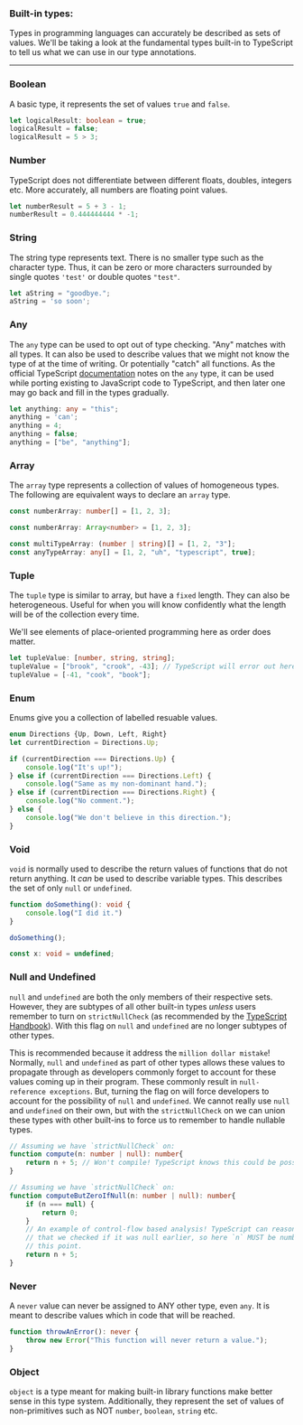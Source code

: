 ### Built-in types:
Types in programming languages can accurately be described as sets of values. We'll be taking a look at the fundamental types built-in to TypeScript to tell us what we can use in our type annotations.
_________________

### Boolean
A basic type, it represents the set of values `true` and `false`. 
```TypeScript
let logicalResult: boolean = true;
logicalResult = false;
logicalResult = 5 > 3;
```

### Number
TypeScript does not differentiate between different floats, doubles, integers etc. More accurately, all numbers are floating point values.
```TypeScript
let numberResult = 5 + 3 - 1;
numberResult = 0.444444444 * -1;
```

### String
The string type represents text. There is no smaller type such as the character type. Thus, it can be zero or more characters surrounded by single quotes `'test'` or double quotes `"test"`.
```TypeScript
let aString = "goodbye.";
aString = 'so soon';
```

### Any
The `any` type can be used to opt out of type checking. "Any" matches with all types. It can also be used to describe values that we might not know the type of at the time of writing. Or potentially "catch" all functions. As the official TypeScript [documentation](https://www.typescriptlang.org/docs/handbook/basic-types.html) notes on the `any` type, it can be used while porting existing to JavaScript code to TypeScript, and then later one may go back and fill in the types gradually. 

```TypeScript
let anything: any = "this";
anything = 'can';
anything = 4;
anything = false;
anything = ["be", "anything"];
```

### Array
The `array` type represents a collection of values of homogeneous types. The following are equivalent ways to declare an `array` type.

```TypeScript
const numberArray: number[] = [1, 2, 3];
```

```TypeScript
const numberArray: Array<number> = [1, 2, 3];
```
```TypeScript
const multiTypeArray: (number | string)[] = [1, 2, "3"];
const anyTypeArray: any[] = [1, 2, "uh", "typescript", true];
```

### Tuple
The `tuple` type is similar to array, but have a `fixed` length. They can also be heterogeneous. Useful for when you will know confidently what the length will be of the collection every time. 

We'll see elements of place-oriented programming here as order does matter.

```TypeScript
let tupleValue: [number, string, string];
tupleValue = ["brook", "crook", -43]; // TypeScript will error out here!
tupleValue = [-41, "cook", "book"];
```

### Enum
Enums give you a collection of labelled resuable values. 

```TypeScript
enum Directions {Up, Down, Left, Right}
let currentDirection = Directions.Up;

if (currentDirection === Directions.Up) {
    console.log("It's up!");
} else if (currentDirection === Directions.Left) {
    console.log("Same as my non-dominant hand.");
} else if (currentDirection === Directions.Right) {
    console.log("No comment.");
} else {
    console.log("We don't believe in this direction.");
}
```

### Void
`void` is normally used to describe the return values of functions that do not return anything. It *can* be used to describe variable types. This describes the set of only `null` or `undefined`.

```TypeScript
function doSomething(): void {
    console.log("I did it.")
}

doSomething();

const x: void = undefined;
```

### Null and Undefined
`null` and `undefined` are both the only members of their respective sets. However, they are subtypes of all other built-in types *unless* users remember to turn on `strictNullCheck` (as recommended by the [TypeScript Handbook](https://www.typescriptlang.org/docs/handbook/basic-types.html)). With this flag on `null` and `undefined` are no longer subtypes of other types.

This is recommended because it address the `million dollar mistake`! Normally, `null` and `undefined` as part of other types allows these values to propagate through as developers commonly forget to account for these values coming up in their program. These commonly result in `null-reference exceptions`. But, turning the flag on will force developers to account for the possibility of `null` and `undefined`. We cannot really use `null` and `undefined` on their own, but with the `strictNullCheck` on we can union these types with other built-ins to force us to remember to handle nullable types.

```TypeScript
// Assuming we have `strictNullCheck` on:
function compute(n: number | null): number{
    return n + 5; // Won't compile! TypeScript knows this could be possibly `null`!
}
```

```TypeScript
// Assuming we have `strictNullCheck` on:
function computeButZeroIfNull(n: number | null): number{
    if (n === null) { 
        return 0;
    }
    // An example of control-flow based analysis! TypeScript can reason here
    // that we checked if it was null earlier, so here `n` MUST be number at 
    // this point.
    return n + 5; 
}
```

### Never
A `never` value can never be assigned to ANY other type, even `any`. It is meant to describe values which in code that will be reached.

```TypeScript
function throwAnError(): never {
    throw new Error("This function will never return a value.");
}
```

### Object
`object` is a type meant for making built-in library functions make better sense in this type system. Additionally, they represent the set of values of non-primitives such as NOT `number`, `boolean`, `string` etc.
